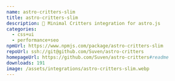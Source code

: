 ```yaml
---
name: astro-critters-slim
title: astro-critters-slim
description: 🦔 Minimal Critters integration for astro.js
categories:
  - css+ui
  - performance+seo
npmUrl: https://www.npmjs.com/package/astro-critters-slim
repoUrl: ssh://git@github.com/Suven/astro-critters
homepageUrl: https://github.com/Suven/astro-critters#readme
downloads: 191
image: /assets/integrations/astro-critters-slim.webp
---
```

